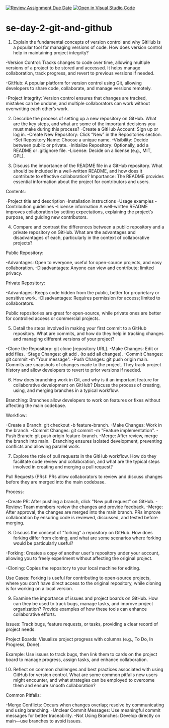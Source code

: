 [![Review Assignment Due Date](https://classroom.github.com/assets/deadline-readme-button-22041afd0340ce965d47ae6ef1cefeee28c7c493a6346c4f15d667ab976d596c.svg)](https://classroom.github.com/a/8wgCKhpZ)
[![Open in Visual Studio Code](https://classroom.github.com/assets/open-in-vscode-2e0aaae1b6195c2367325f4f02e2d04e9abb55f0b24a779b69b11b9e10269abc.svg)](https://classroom.github.com/online_ide?assignment_repo_id=16926379&assignment_repo_type=AssignmentRepo)

# se-day-2-git-and-github

1. Explain the fundamental concepts of version control and why GitHub is a popular tool for managing versions of code. How does version control help in maintaining project integrity?

-Version Control: Tracks changes to code over time, allowing multiple versions of a project to be stored and accessed. It helps manage collaboration, track progress, and revert to previous versions if needed.

-GitHub: A popular platform for version control using Git, allowing developers to share code, collaborate, and manage versions remotely.

-Project Integrity: Version control ensures that changes are tracked, mistakes can be undone, and multiple collaborators can work without overwriting each other’s work.


2. Describe the process of setting up a new repository on GitHub. What are the key steps, and what are some of the important decisions you must make during this process?
-Create a GitHub Account: Sign up or log in.
-Create New Repository: Click “New” in the Repositories section.
-Set Repository Name: Choose a unique name.
-Visibility: Decide between public or private.
-Initialize Repository: Optionally, add a README or .gitignore file.
-License: Decide on a license (e.g., MIT, GPL).


3. Discuss the importance of the README file in a GitHub repository. What should be included in a well-written README, and how does it contribute to effective collaboration?
Importance: The README provides essential information about the project for contributors and users.

Contents:

-Project title and description
-Installation instructions
-Usage examples
-Contribution guidelines
-License information
A well-written README improves collaboration by setting expectations, explaining the project’s purpose, and guiding new contributors.


4. Compare and contrast the differences between a public repository and a private repository on GitHub. What are the advantages and disadvantages of each, particularly in the context of collaborative projects?

Public Repository:

-Advantages: Open to everyone, useful for open-source projects, and easy collaboration.
-Disadvantages: Anyone can view and contribute; limited privacy.

Private Repository:

-Advantages: Keeps code hidden from the public, better for proprietary or sensitive work.
-Disadvantages: Requires permission for access; limited to collaborators.

Public repositories are great for open-source, while private ones are better for controlled access or commercial projects.


5. Detail the steps involved in making your first commit to a GitHub repository. What are commits, and how do they help in tracking changes and managing different versions of your project?

-Clone the Repository: git clone [repository URL].
-Make Changes: Edit or add files.
-Stage Changes: git add . (to add all changes).
-Commit Changes: git commit -m "Your message".
-Push Changes: git push origin main.
Commits are snapshots of changes made to the project. They track project history and allow developers to revert to prior versions if needed.


6. How does branching work in Git, and why is it an important feature for collaborative development on GitHub? Discuss the process of creating, using, and merging branches in a typical workflow.

Branching: Branches allow developers to work on features or fixes without affecting the main codebase.

Workflow:

-Create a Branch: git checkout -b feature-branch.
-Make Changes: Work in the branch.
-Commit Changes: git commit -m "Feature implementation".
-Push Branch: git push origin feature-branch.
-Merge: After review, merge the branch into main.
-Branching ensures isolated development, preventing conflicts and allowing parallel work.


7. Explore the role of pull requests in the GitHub workflow. How do they facilitate code review and collaboration, and what are the typical steps involved in creating and merging a pull request?

Pull Requests (PRs): PRs allow collaborators to review and discuss changes before they are merged into the main codebase.

Process:

-Create PR: After pushing a branch, click "New pull request" on GitHub.
-Review: Team members review the changes and provide feedback.
-Merge: After approval, the changes are merged into the main branch.
PRs improve collaboration by ensuring code is reviewed, discussed, and tested before merging.


8. Discuss the concept of "forking" a repository on GitHub. How does forking differ from cloning, and what are some scenarios where forking would be particularly useful?

-Forking: Creates a copy of another user's repository under your account, allowing you to freely experiment without affecting the original project.

-Cloning: Copies the repository to your local machine for editing.

Use Cases: Forking is useful for contributing to open-source projects, where you don’t have direct access to the original repository, while cloning is for working on a local version.


9. Examine the importance of issues and project boards on GitHub. How can they be used to track bugs, manage tasks, and improve project organization? Provide examples of how these tools can enhance collaborative efforts.

Issues: Track bugs, feature requests, or tasks, providing a clear record of project needs.

Project Boards: Visualize project progress with columns (e.g., To Do, In Progress, Done).

Example: Use issues to track bugs, then link them to cards on the project board to manage progress, assign tasks, and enhance collaboration.


10. Reflect on common challenges and best practices associated with using GitHub for version control. What are some common pitfalls new users might encounter, and what strategies can be employed to overcome them and ensure smooth collaboration?

Common Pitfalls:

-Merge Conflicts: Occurs when changes overlap; resolve by communicating and using branching.
-Unclear Commit Messages: Use meaningful commit messages for better traceability.
-Not Using Branches: Develop directly on main—use branches to avoid issues.

